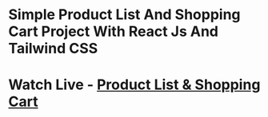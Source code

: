<h1>Simple Product List And Shopping Cart Project With React Js And Tailwind CSS</h1>
<h1>Watch Live - <a target="_blank" href="https://product-and-shopping-cart.netlify.app">Product List & Shopping Cart</a> </h1>
